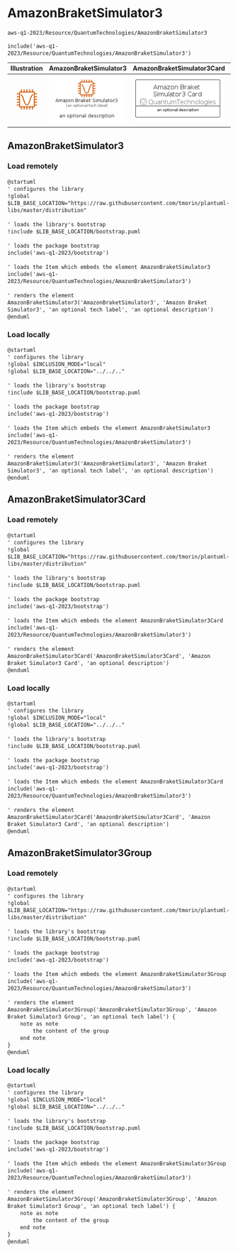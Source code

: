 # AmazonBraketSimulator3


```text
aws-q1-2023/Resource/QuantumTechnologies/AmazonBraketSimulator3
```

```text
include('aws-q1-2023/Resource/QuantumTechnologies/AmazonBraketSimulator3')
```



| Illustration | AmazonBraketSimulator3 | AmazonBraketSimulator3Card | AmazonBraketSimulator3Group |
| :---: | :---: | :---: | :---: |
| ![illustration for Illustration](../../../aws-q1-2023/Resource/QuantumTechnologies/AmazonBraketSimulator3.png) | ![illustration for AmazonBraketSimulator3](../../../aws-q1-2023/Resource/QuantumTechnologies/AmazonBraketSimulator3.Local.png) | ![illustration for AmazonBraketSimulator3Card](../../../aws-q1-2023/Resource/QuantumTechnologies/AmazonBraketSimulator3Card.Local.png) | ![illustration for AmazonBraketSimulator3Group](../../../aws-q1-2023/Resource/QuantumTechnologies/AmazonBraketSimulator3Group.Local.png) |




## AmazonBraketSimulator3

### Load remotely
```plantuml
@startuml
' configures the library
!global $LIB_BASE_LOCATION="https://raw.githubusercontent.com/tmorin/plantuml-libs/master/distribution"

' loads the library's bootstrap
!include $LIB_BASE_LOCATION/bootstrap.puml

' loads the package bootstrap
include('aws-q1-2023/bootstrap')

' loads the Item which embeds the element AmazonBraketSimulator3
include('aws-q1-2023/Resource/QuantumTechnologies/AmazonBraketSimulator3')

' renders the element
AmazonBraketSimulator3('AmazonBraketSimulator3', 'Amazon Braket Simulator3', 'an optional tech label', 'an optional description')
@enduml
```

### Load locally
```plantuml
@startuml
' configures the library
!global $INCLUSION_MODE="local"
!global $LIB_BASE_LOCATION="../../.."

' loads the library's bootstrap
!include $LIB_BASE_LOCATION/bootstrap.puml

' loads the package bootstrap
include('aws-q1-2023/bootstrap')

' loads the Item which embeds the element AmazonBraketSimulator3
include('aws-q1-2023/Resource/QuantumTechnologies/AmazonBraketSimulator3')

' renders the element
AmazonBraketSimulator3('AmazonBraketSimulator3', 'Amazon Braket Simulator3', 'an optional tech label', 'an optional description')
@enduml
```

## AmazonBraketSimulator3Card

### Load remotely
```plantuml
@startuml
' configures the library
!global $LIB_BASE_LOCATION="https://raw.githubusercontent.com/tmorin/plantuml-libs/master/distribution"

' loads the library's bootstrap
!include $LIB_BASE_LOCATION/bootstrap.puml

' loads the package bootstrap
include('aws-q1-2023/bootstrap')

' loads the Item which embeds the element AmazonBraketSimulator3Card
include('aws-q1-2023/Resource/QuantumTechnologies/AmazonBraketSimulator3')

' renders the element
AmazonBraketSimulator3Card('AmazonBraketSimulator3Card', 'Amazon Braket Simulator3 Card', 'an optional description')
@enduml
```

### Load locally
```plantuml
@startuml
' configures the library
!global $INCLUSION_MODE="local"
!global $LIB_BASE_LOCATION="../../.."

' loads the library's bootstrap
!include $LIB_BASE_LOCATION/bootstrap.puml

' loads the package bootstrap
include('aws-q1-2023/bootstrap')

' loads the Item which embeds the element AmazonBraketSimulator3Card
include('aws-q1-2023/Resource/QuantumTechnologies/AmazonBraketSimulator3')

' renders the element
AmazonBraketSimulator3Card('AmazonBraketSimulator3Card', 'Amazon Braket Simulator3 Card', 'an optional description')
@enduml
```

## AmazonBraketSimulator3Group

### Load remotely
```plantuml
@startuml
' configures the library
!global $LIB_BASE_LOCATION="https://raw.githubusercontent.com/tmorin/plantuml-libs/master/distribution"

' loads the library's bootstrap
!include $LIB_BASE_LOCATION/bootstrap.puml

' loads the package bootstrap
include('aws-q1-2023/bootstrap')

' loads the Item which embeds the element AmazonBraketSimulator3Group
include('aws-q1-2023/Resource/QuantumTechnologies/AmazonBraketSimulator3')

' renders the element
AmazonBraketSimulator3Group('AmazonBraketSimulator3Group', 'Amazon Braket Simulator3 Group', 'an optional tech label') {
    note as note
        the content of the group
    end note
}
@enduml
```

### Load locally
```plantuml
@startuml
' configures the library
!global $INCLUSION_MODE="local"
!global $LIB_BASE_LOCATION="../../.."

' loads the library's bootstrap
!include $LIB_BASE_LOCATION/bootstrap.puml

' loads the package bootstrap
include('aws-q1-2023/bootstrap')

' loads the Item which embeds the element AmazonBraketSimulator3Group
include('aws-q1-2023/Resource/QuantumTechnologies/AmazonBraketSimulator3')

' renders the element
AmazonBraketSimulator3Group('AmazonBraketSimulator3Group', 'Amazon Braket Simulator3 Group', 'an optional tech label') {
    note as note
        the content of the group
    end note
}
@enduml
```

